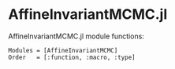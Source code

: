 # AffineInvariantMCMC.jl

AffineInvariantMCMC.jl module functions:

```@autodocs
Modules = [AffineInvariantMCMC]
Order   = [:function, :macro, :type]
```
